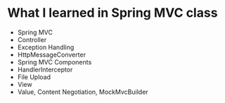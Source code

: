 # What I learned in Spring MVC class
- Spring MVC
- Controller
- Exception Handling
- HttpMessageConverter
- Spring MVC Components
- HandlerInterceptor
- File Upload
- View
- Value, Content Negotiation, MockMvcBuilder
